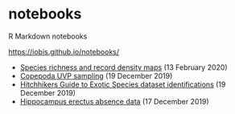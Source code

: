 # notebooks

R Markdown notebooks

https://iobis.github.io/notebooks/

- [Species richness and record density maps](record_density) (13 February 2020)
- [Copepoda UVP sampling](copepoda_uvp) (19 December 2019)
- [Hitchhikers Guide to Exotic Species dataset identifications](hitchhikers_identification) (19 December 2019)
- [Hippocampus erectus absence data](hippocampus_absence) (17 December 2019)

